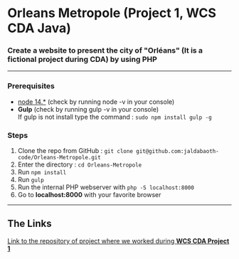 <h1>Orleans Metropole (Project 1, WCS CDA Java)</h1>

### Create a website to present the city of "Orléans" (It is a fictional project during CDA) by using PHP


---

### Prerequisites

* <a href="https://nodejs.org/">node 14.*</a> (check by running node -v in your console)
* <b>Gulp</b> (check by running gulp -v in your console)<br/>
    If gulp is not install type the command : `sudo npm install gulp -g`

### Steps

1. Clone the repo from GitHub : `git clone git@github.com:jaldabaoth-code/Orleans-Metropole.git`
2. Enter the directory : `cd Orleans-Metropole`
3. Run `npm install`
4. Run `gulp`
5. Run the internal PHP webserver with `php -S localhost:8000`
6. Go to <b>localhost:8000</b> with your favorite browser

---

## The Links

<a href="https://github.com/RaphaelBS-WCS/CDA-Projet1">Link to the repository of project where we worked during <b>WCS CDA Project 1</b></a>
